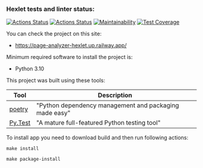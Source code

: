 ### Hexlet tests and linter status:
[![Actions Status](https://github.com/GunGalla/python-project-83/workflows/hexlet-check/badge.svg)](https://github.com/GunGalla/python-project-83/actions)
[![Actions Status](https://github.com/GunGalla/python-project-83/workflows/Python%20CI/badge.svg)](https://github.com/GunGalla/python-project-83/actions)
[![Maintainability](https://api.codeclimate.com/v1/badges/0af7d0de7410173b57cf/maintainability)](https://codeclimate.com/github/GunGalla/python-project-83/maintainability)
[![Test Coverage](https://api.codeclimate.com/v1/badges/421d69aad7bfa2b5c687/test_coverage)](https://codeclimate.com/github/GunGalla/python-project-83/test_coverage)

You can check the project on this site:
- https://page-analyzer-hexlet.up.railway.app/

Minimum required software to install the project is:

- Python 3.10

This project was built using these tools:

| Tool                                                                        | Description                                             |
|-----------------------------------------------------------------------------|---------------------------------------------------------|
| [poetry](https://poetry.eustace.io/)                                        | "Python dependency management and packaging made easy"  |
| [Py.Test](https://pytest.org)                                               | "A mature full-featured Python testing tool"            |

To install app you need to download build and then run following actions:

`make install`

`make package-install`

